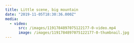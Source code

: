```yaml
---
title: Little scene, big mountain
date: "2019-11-05T18:30:36.000Z"
media:
  - video:
      src: /images/1191784897075122177-0-video.mp4
      image: /images/1191784897075122177-0-thumbnail.jpg
---
```


